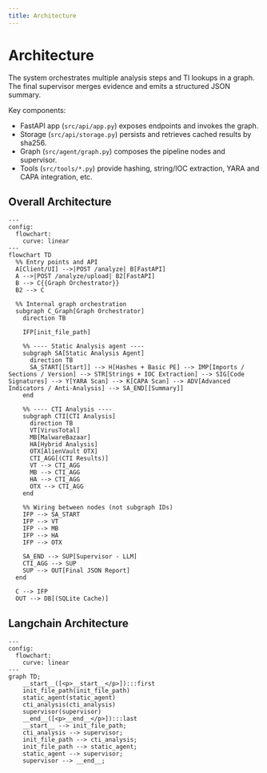 ```yaml
---
title: Architecture
---
```


# Architecture

The system orchestrates multiple analysis steps and TI lookups in a graph. The final supervisor merges evidence and emits a structured JSON summary.

Key components:

- FastAPI app (`src/api/app.py`) exposes endpoints and invokes the graph.
- Storage (`src/api/storage.py`) persists and retrieves cached results by sha256.
- Graph (`src/agent/graph.py`) composes the pipeline nodes and supervisor.
- Tools (`src/tools/*.py`) provide hashing, string/IOC extraction, YARA and CAPA integration, etc.

## Overall Architecture

```mermaid
---
config:
  flowchart:
    curve: linear
---
flowchart TD
  %% Entry points and API
  A[Client/UI] -->|POST /analyze| B[FastAPI]
  A -->|POST /analyze/upload| B2[FastAPI]
  B --> C{{Graph Orchestrator}}
  B2 --> C

  %% Internal graph orchestration
  subgraph C_Graph[Graph Orchestrator]
    direction TB

    IFP[init_file_path]

    %% ---- Static Analysis agent ----
    subgraph SA[Static Analysis Agent]
      direction TB
      SA_START[[Start]] --> H[Hashes + Basic PE] --> IMP[Imports / Sections / Version] --> STR[Strings + IOC Extraction] --> SIG[Code Signatures] --> Y[YARA Scan] --> K[CAPA Scan] --> ADV[Advanced Indicators / Anti-Analysis] --> SA_END[[Summary]]
    end

    %% ---- CTI Analysis ----
    subgraph CTI[CTI Analysis]
      direction TB
      VT[VirusTotal]
      MB[MalwareBazaar]
      HA[Hybrid Analysis]
      OTX[AlienVault OTX]
      CTI_AGG[(CTI Results)]
      VT --> CTI_AGG
      MB --> CTI_AGG
      HA --> CTI_AGG
      OTX --> CTI_AGG
    end

    %% Wiring between nodes (not subgraph IDs)
    IFP --> SA_START
    IFP --> VT
    IFP --> MB
    IFP --> HA
    IFP --> OTX

    SA_END --> SUP[Supervisor - LLM]
    CTI_AGG --> SUP
    SUP --> OUT[Final JSON Report]
  end

  C --> IFP
  OUT --> DB[(SQLite Cache)]
```

## Langchain Architecture

```mermaid
---
config:
  flowchart:
    curve: linear
---
graph TD;
	__start__([<p>__start__</p>]):::first
	init_file_path(init_file_path)
	static_agent(static_agent)
	cti_analysis(cti_analysis)
	supervisor(supervisor)
	__end__([<p>__end__</p>]):::last
	__start__ --> init_file_path;
	cti_analysis --> supervisor;
	init_file_path --> cti_analysis;
	init_file_path --> static_agent;
	static_agent --> supervisor;
	supervisor --> __end__;
```